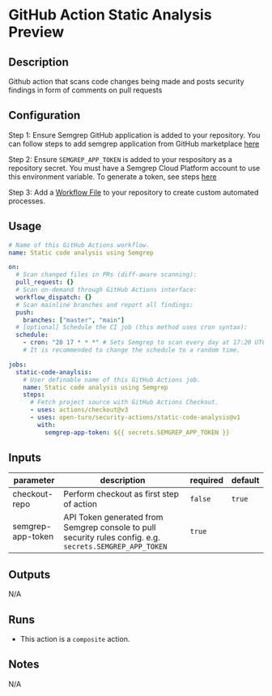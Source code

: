 # GitHub Action Static Analysis Preview

## Description

Github action that scans code changes being made and posts security findings in form of comments on pull requests

## Configuration

Step 1: Ensure Semgrep GitHub application is added to your repository. You can follow steps to add semgrep application from GitHub marketplace [here](https://semgrep.dev/docs/semgrep-ci/running-semgrep-ci-with-semgrep-cloud-platform/#granting-permissions-for-semgrep-cloud-platform-github-repositories-only)

Step 2: Ensure `SEMGREP_APP_TOKEN` is added to your respository as a repository secret. You must have a Semgrep Cloud Platform account to use this environment variable. To generate a token, see steps [here](https://semgrep.dev/docs/semgrep-ci/running-semgrep-ci-with-semgrep-cloud-platform/#creating-a-semgrep_app_token)

Step 3: Add a [Workflow File](https://help.github.com/en/articles/workflow-syntax-for-github-actions) to your repository to create custom automated processes.

## Usage

```yaml
# Name of this GitHub Actions workflow.
name: Static code analysis using Semgrep

on:
  # Scan changed files in PRs (diff-aware scanning):
  pull_request: {}
  # Scan on-demand through GitHub Actions interface:
  workflow_dispatch: {}
  # Scan mainline branches and report all findings:
  push:
    branches: ["master", "main"]
  # [optional] Schedule the CI job (this method uses cron syntax):
  schedule:
    - cron: "20 17 * * *" # Sets Semgrep to scan every day at 17:20 UTC.
    # It is recommended to change the schedule to a random time.

jobs:
  static-code-anaylsis:
    # User definable name of this GitHub Actions job.
    name: Static code analysis using Semgrep
    steps:
      # Fetch project source with GitHub Actions Checkout.
      - uses: actions/checkout@v3
      - uses: open-turo/security-actions/static-code-analysis@v1
        with:
          semgrep-app-token: ${{ secrets.SEMGREP_APP_TOKEN }}
```

## Inputs

| parameter         | description                                                                                              | required | default |
| ----------------- | -------------------------------------------------------------------------------------------------------- | -------- | ------- |
| checkout-repo     | Perform checkout as first step of action                                                                 | `false`  | `true`  |
| semgrep-app-token | API Token generated from Semgrep console to pull security rules config. e.g. `secrets.SEMGREP_APP_TOKEN` | `true`   |         |

## Outputs

N/A

## Runs

- This action is a `composite` action.

## Notes

N/A
